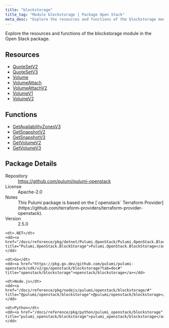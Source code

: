 ```yaml
---
title: "blockstorage"
title_tag: "Module blockstorage | Package Open Stack"
meta_desc: "Explore the resources and functions of the blockstorage module in the Open Stack package."
---
```


<!-- WARNING: this file was generated by Pulumi Docs Generator. -->
<!-- Do not edit by hand unless you're certain you know what you are doing! -->

Explore the resources and functions of the blockstorage module in the Open Stack package.

<h2 id="resources">Resources</h2>
<ul class="api">
    <li><a href="quotesetv2" title="QuoteSetV2"><span class="symbol resource"></span>QuoteSetV2</a></li>
    <li><a href="quotesetv3" title="QuoteSetV3"><span class="symbol resource"></span>QuoteSetV3</a></li>
    <li><a href="volume" title="Volume"><span class="symbol resource"></span>Volume</a></li>
    <li><a href="volumeattach" title="VolumeAttach"><span class="symbol resource"></span>VolumeAttach</a></li>
    <li><a href="volumeattachv2" title="VolumeAttachV2"><span class="symbol resource"></span>VolumeAttachV2</a></li>
    <li><a href="volumev1" title="VolumeV1"><span class="symbol resource"></span>VolumeV1</a></li>
    <li><a href="volumev2" title="VolumeV2"><span class="symbol resource"></span>VolumeV2</a></li>
</ul>

<h2 id="functions">Functions</h2>
<ul class="api">
    <li><a href="getavailabilityzonesv3" title="GetAvailabilityZonesV3"><span class="symbol function"></span>GetAvailabilityZonesV3</a></li>
    <li><a href="getsnapshotv2" title="GetSnapshotV2"><span class="symbol function"></span>GetSnapshotV2</a></li>
    <li><a href="getsnapshotv3" title="GetSnapshotV3"><span class="symbol function"></span>GetSnapshotV3</a></li>
    <li><a href="getvolumev2" title="GetVolumeV2"><span class="symbol function"></span>GetVolumeV2</a></li>
    <li><a href="getvolumev3" title="GetVolumeV3"><span class="symbol function"></span>GetVolumeV3</a></li>
</ul>

<h2 id="package-details">Package Details</h2>
<dl class="package-details">
	<dt>Repository</dt>
	<dd><a href="https://github.com/pulumi/pulumi-openstack">https://github.com/pulumi/pulumi-openstack</a></dd>
	<dt>License</dt>
	<dd>Apache-2.0</dd>
	<dt>Notes</dt>
	<dd>This Pulumi package is based on the [`openstack` Terraform Provider](https://github.com/terraform-providers/terraform-provider-openstack).</dd>
	<dt>Version</dt>
	<dd>2.5.0</dd>
</dl>



<dl class="tabular">

    <dt>.NET</dt>
    <dd><a href="/docs/reference/pkg/dotnet/Pulumi.OpenStack/Pulumi.OpenStack.BlockStorage.html" title="Pulumi.OpenStack.BlockStorage">Pulumi.OpenStack.BlockStorage</a></dd>

    <dt>Go</dt>
    <dd><a href="https://pkg.go.dev/github.com/pulumi/pulumi-openstack/sdk/v2/go/openstack/blockstorage?tab=doc#" title="openstack/blockstorage">openstack/blockstorage</a></dd>

    <dt>Node.js</dt>
    <dd><a href="/docs/reference/pkg/nodejs/pulumi/openstack/blockstorage/#" title="@pulumi/openstack/blockstorage">@pulumi/openstack/blockstorage</a></dd>

    <dt>Python</dt>
    <dd><a href="/docs/reference/pkg/python/pulumi_openstack/blockstorage" title="pulumi_openstack/blockstorage">pulumi_openstack/blockstorage</a></dd>

</dl>

